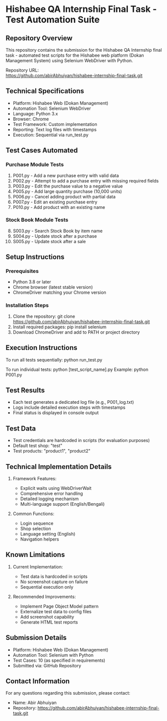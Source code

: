 # Hishabee QA Internship Final Task - Test Automation Suite

## Repository Overview
This repository contains the submission for the Hishabee QA Internship final task - automated test scripts for the Hishabee web platform (Dokan Management System) using Selenium WebDriver with Python.

Repository URL:  
https://github.com/abirAbhuiyan/hishabee-internship-final-task.git

## Technical Specifications
- Platform: Hishabee Web (Dokan Management)
- Automation Tool: Selenium WebDriver
- Language: Python 3.x
- Browser: Chrome
- Test Framework: Custom implementation
- Reporting: Text log files with timestamps
- Execution: Sequential via run_test.py

## Test Cases Automated

### Purchase Module Tests
1. P001.py - Add a new purchase entry with valid data
2. P002.py - Attempt to add a purchase entry with missing required fields
3. P003.py - Edit the purchase value to a negative value
4. P005.py - Add large quantity purchase (10,000 units)
5. P006.py - Cancel adding product with partial data
6. P007.py - Edit an existing purchase entry
7. P010.py - Add product with an existing name

### Stock Book Module Tests
8. S003.py - Search Stock Book by item name
9. S004.py - Update stock after a purchase
10. S005.py - Update stock after a sale

## Setup Instructions

### Prerequisites
- Python 3.8 or later
- Chrome browser (latest stable version)
- ChromeDriver matching your Chrome version

### Installation Steps
1. Clone the repository:
   git clone https://github.com/abirAbhuiyan/hishabee-internship-final-task.git
2. Install required packages:
   pip install selenium
3. Download ChromeDriver and add to PATH or project directory

## Execution Instructions
To run all tests sequentially:
python run_test.py

To run individual tests:
python [test_script_name].py
Example: python P001.py

## Test Results
- Each test generates a dedicated log file (e.g., P001_log.txt)
- Logs include detailed execution steps with timestamps
- Final status is displayed in console output

## Test Data
- Test credentials are hardcoded in scripts (for evaluation purposes)
- Default test shop: "test"
- Test products: "product1", "product2"

## Technical Implementation Details
1. Framework Features:
   - Explicit waits using WebDriverWait
   - Comprehensive error handling
   - Detailed logging mechanism
   - Multi-language support (English/Bengali)

2. Common Functions:
   - Login sequence
   - Shop selection
   - Language setting (English)
   - Navigation helpers

## Known Limitations
1. Current Implementation:
   - Test data is hardcoded in scripts
   - No screenshot capture on failure
   - Sequential execution only

2. Recommended Improvements:
   - Implement Page Object Model pattern
   - Externalize test data to config files
   - Add screenshot capability
   - Generate HTML test reports

## Submission Details
- Platform: Hishabee Web (Dokan Management)
- Automation Tool: Selenium with Python
- Test Cases: 10 (as specified in requirements)
- Submitted via: GitHub Repository

## Contact Information
For any questions regarding this submission, please contact:
- Name: Abir Abhuiyan
- Repository: https://github.com/abirAbhuiyan/hishabee-internship-final-task.git
